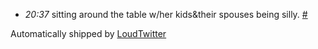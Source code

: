 <html><body><ul class="loudtwitter"><li><em>20:37</em> sitting around the table w/her kids&amp;their spouses being silly. <a href="http://twitter.com/merrill517/statuses/1187908719">#</a></li></ul>Automatically shipped by <a href="http://www.loudtwitter.com">LoudTwitter</a></body></html>